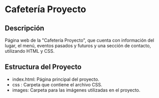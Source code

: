 # Cafetería Proyecto

## Descripción
Página web de la "Cafetería Proyecto", que cuenta con información del lugar, el menú, eventos pasados y futuros y una sección de contacto, utilizando HTML y CSS.

## Estructura del Proyecto
- index.html: Página principal del proyecto.
- css : Carpeta que contiene el archivo CSS.
- images: Carpeta para las imágenes utilizadas en el proyecto.

